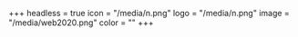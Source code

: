 +++
headless = true
icon = "/media/n.png"
logo = "/media/n.png"
image = "/media/web2020.png"
color = ""
+++
